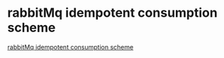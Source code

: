 # rabbitMq idempotent consumption scheme
[rabbitMq idempotent consumption scheme](https://aiwithcloud.com/2022/09/19/rabbitmq_idempotent_consumption_scheme/)